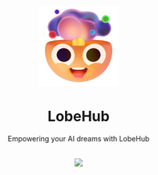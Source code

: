 <p align="center">
  <img width="160" src="https://raw.githubusercontent.com/lobehub/.github/main/profile/Logo.webp">
</p>
<h1 align="center">LobeHub</h1>

<div align="center">
  Empowering your AI dreams with LobeHub
<br/>
<br/>

[![][website-shield]][website-url]
  
[website-shield]: https://img.shields.io/website?down_message=offline&label=lobehub.com&up_message=online&url=https%3A%2F%2Flobehub.com&style=flat-square
[website-url]: https://lobehub.com
